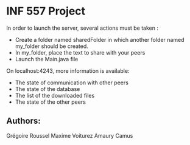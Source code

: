 # INF 557 Project  
  
In order to launch the server, several actions must be taken :  
-  Create a folder named sharedFolder in which another folder named my_folder should be created.   
-  In my_folder, place the text to share with your peers  
-  Launch the Main.java file  
  
On localhost:4243, more information is available:
-  The state of communication with other peers
-  The state of the database  
-  The list of the downloaded files
-  The state of the other peers


## Authors: 
Grégoire Roussel
Maxime Voiturez
Amaury Camus